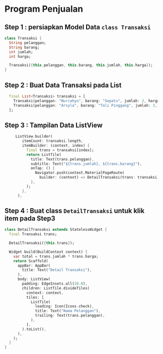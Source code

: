 # Program Penjualan

## Step 1 : persiapkan Model Data `class Transaksi`

```dart
class Transaksi {
  String pelanggan;
  String barang;
  int jumlah;
  int harga;

  Transaksi({this.pelanggan, this.barang, this.jumlah, this.harga});
}
```

## Step 2 : Buat Data Transaksi pada List<Transaksi>

```dart
  final List<Transaksi> transaksi = [
    Transaksi(pelanggan: "Nurcahyo", barang: "Sepatu", jumlah: 2, harga: 300000),
    Transaksi(pelanggan: "Arsyla", barang: "Tali Pinggang", jumlah: 3, harga: 37000),
  ];
```

## Step 3 : Tampilan Data ListView

```dart
     ListView.builder(
        itemCount: transaksi.length,
        itemBuilder: (context, index) {
          final trans = transaksi[index];
          return ListTile(
            title: Text(trans.pelanggan),
            subtitle: Text("${trans.jumlah}, ${trans.barang}"),
            onTap: () {
              Navigator.push(context,MaterialPageRoute(
                builder: (context) => DetailTransaksi(trans: transaksi[index])));
            },
          );
        },
      ),
```

## Step 4 : Buat class `DetailTransaksi` untuk klik item pada Step3

```dart
class DetailTransaksi extends StatelessWidget {
  final Transaksi trans;

  DetailTransaksi({this.trans});

  Widget build(BuildContext context) {
    var total = trans.jumlah * trans.harga;
    return Scaffold(
      appBar: AppBar(
        title: Text("Detail Transaksi"),
      ),
      body: ListView(
        padding: EdgeInsets.all(20.0),
        children: ListTile.divideTiles(
          context: context,
          tiles: [
            ListTile(
              leading: Icon(Icons.check),
              title: Text("Nama Pelanggan"),
              trailing: Text(trans.pelanggan),
            ),            
          ],
        ).toList(),
      ),
    );
  }
}
```
